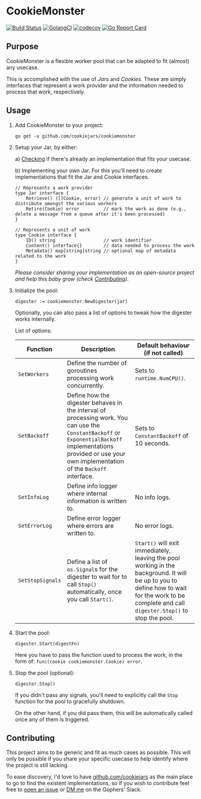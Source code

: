 # CookieMonster

[![Build Status](https://travis-ci.org/cookiejars/cookie-monster.svg?branch=master)](https://travis-ci.org/cookiejars/cookie-monster)
[![GolangCI](https://golangci.com/badges/github.com/cookiejars/cookie-monster.svg)](https://golangci.com/r/github.com/cookiejars/cookie-monster)
[![codecov](https://codecov.io/gh/cookiejars/cookie-monster/branch/master/graph/badge.svg)](https://codecov.io/gh/cookiejars/cookie-monster)
[![Go Report Card](https://goreportcard.com/badge/github.com/cookiejars/cookie-monster)](https://goreportcard.com/report/github.com/cookiejars/cookie-monster)

## Purpose

CookieMonster is a flexible worker pool that can be adapted to fit (almost) any usecase.

This is accomplished with the use of _Jars_ and _Cookies_. These are simply interfaces that represent a work provider
and the information needed to process that work, respectively.

## Usage

1. Add CookieMonster to your project:

   `go get -u github.com/cookiejars/cookiemonster`

2. Setup your Jar, by either:

   a) [Checking](https://github.com/cookiejars) if there's already an implementation that fits your usecase.

   b) Implementing your own Jar. For this you'll need to create implementations that fit the Jar and Cookie interfaces.

    ```golang
    // Represents a work provider
    type Jar interface {
        Retrieve() ([]Cookie, error) // generate a unit of work to distribute amongst the various workers
        Retire(Cookie) error         // mark the work as done (e.g., delete a message from a queue after it's been processed)
    }

    // Represents a unit of work
    type Cookie interface {
        ID() string                  // work identifier
        Content() interface{}        // data needed to process the work
        Metadata() map[string]string // optional map of metadata related to the work
    }
    ```

   _Please consider sharing your implementation as an open-source project and help this baby grow
   (check [Contributing](#contributing))._

3. Initialize the pool:

    ```golang
    digester := cookiemonster.NewDigester(jar)
    ```

    Optionally, you can also pass a list of options to tweak how the digester works internally.

    List of options:

    Function | Description | Default behaviour (if not called)
    --- | --- | ---
    `SetWorkers` | Define the number of goroutines processing work concurrently. | Sets to `runtime.NumCPU()`.
    `SetBackoff` | Define how the digester behaves in the interval of processing work. You can use the `ConstantBackoff` or `ExponentialBackoff` implementations provided or use your own implementation of the `Backoff` interface. | Sets to `ConstantBackoff` of 10 seconds.
    `SetInfoLog` | Define info logger where internal information is written to. | No info logs.
    `SetErrorLog` | Define error logger where errors are written to. | No error logs.
    `SetStopSignals` | Define a list of `os.Signal`s for the digester to wait for to call `Stop()` automatically, once you call `Start()`. | `Start()` will exit immediately, leaving the pool working in the background. It will be up to you to define how to wait for the work to be complete and call `digester.Stop()` to stop the pool.

4. Start the pool:

    ```golang
    digester.Start(digestFn)
    ```

    Here you have to pass the function used to process the work, in the form of: `func(cookie cookiemonster.Cookie) error`.

5. Stop the pool (optional):

    ```golang
    digester.Stop()
    ```

   If you didn't pass any signals, you'll need to explicitly call the `Stop` function for the pool to gracefully shutdown.

   On the other hand, if you did pass them, this will be automatically called once any of them is triggered.

## Contributing

This project aims to be generic and fit as much cases as possible. This will only be possible if you share your
specific usecase to help identify where the project is still lacking.

To ease discovery, I'd love to have [github.com/cookiejars](https://github.com/cookiejars) as the main place to go to
find the existent implementations, so if you wish to contribute feel free to [open an issue](https://github.com/cookiejars/cookiemonster/issues/new) or
[DM me](https://gophers.slack.com/team/U6FQ0K82K) on the Gophers' Slack.
